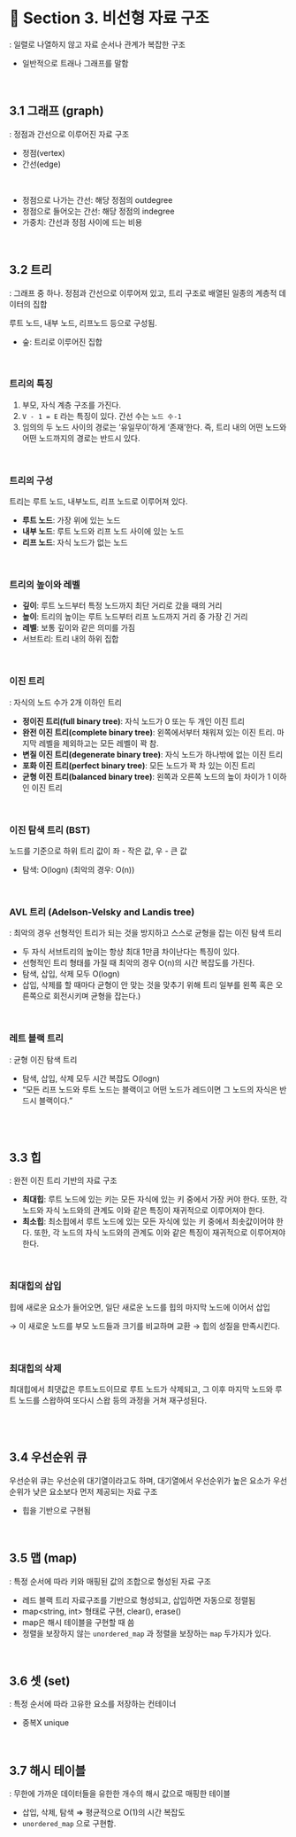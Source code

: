 # 📌 Section 3. 비선형 자료 구조

: 일렬로 나열하지 않고 자료 순서나 관계가 복잡한 구조

- 일반적으로 트래나 그래프를 말함

<br/>

## 3.1 그래프 (graph)

: 정점과 간선으로 이루어진 자료 구조

- 정점(vertex)
- 간선(edge)
<br/>

- 정점으로 나가는 간선: 해당 정점의 outdegree
- 정점으로 들어오는 간선: 해당 정점의 indegree
- 가중치: 간선과 정점 사이에 드는 비용

<br/>

## 3.2 트리

: 그래프 중 하나. 정점과 간선으로 이루어져 있고, 트리 구조로 배열된 일종의 계층적 데이터의 집합

루트 노드, 내부 노드, 리프노드 등으로 구성됨.

- 숲: 트리로 이루어진 집합

<br/>

  ### 트리의 특징
  
  1. 부모, 자식 계층 구조를 가진다.
  2. `V - 1 = E` 라는 특징이 있다. 간선 수는 `노드 수-1`
  3. 임의의 두 노드 사이의 경로는 ‘유일무이’하게 ‘존재’한다. 즉, 트리 내의 어떤 노드와 어떤 노드까지의 경로는 반드시 있다.
  
  <br/>
  
  ### 트리의 구성
  
  트리는 루트 노드, 내부노드, 리프 노드로 이루어져 있다.
  
  - **루트 노드**: 가장 위에 있는 노드
  - **내부 노드**: 루트 노드와 리프 노드 사이에 있는 노드
  - **리프 노드**: 자식 노드가 없는 노드
  
  <br/>
  
  ### 트리의 높이와 레벨
  
  - **깊이**: 루트 노드부터 특정 노드까지 최단 거리로 갔을 때의 거리
  - **높이**: 트리의 높이는 루트 노드부터 리프 노드까지 거리 중 가장 긴 거리
  - **레벨**: 보통 깊이와 같은 의미를 가짐
  - 서브트리: 트리 내의 하위 집합
  
  <br/>
  
  ### 이진 트리
  
  : 자식의 노드 수가 2개 이하인 트리
  
  - **정이진 트리(full binary tree)**: 자식 노드가 0 또는 두 개인 이진 트리
  - **완전 이진 트리(complete binary tree)**: 왼쪽에서부터 채워져 있는 이진 트리. 마지막 레벨을 제외하고는 모든 레벨이 꽉 참.
  - **변질 이진 트리(degenerate binary tree)**: 자식 노드가 하나밖에 없는 이진 트리
  - **포화 이진 트리(perfect binary tree)**: 모든 노드가 꽉 차 있는 이진 트리
  - **균형 이진 트리(balanced binary tree)**: 왼쪽과 오른쪽 노드의 높이 차이가 1 이하인 이진 트리
  
  <br/>
  
  ### 이진 탐색 트리 (BST)
  
  노드를 기준으로 하위 트리 값이 좌 - 작은 값, 우 - 큰 값
  
  - 탐색: O(logn) (최악의 경우: O(n))
  
  <br/>
  
  ### AVL 트리 (Adelson-Velsky and Landis tree)
  
  : 최악의 경우 선형적인 트리가 되는 것을 방지하고 스스로 균형을 잡는 이진 탐색 트리
  
  - 두 자식 서브트리의 높이는 항상 최대 1만큼 차이난다는 특징이 있다.
  - 선형적인 트리 형태를 가질 때 최악의 경우 O(n)의 시간 복잡도를 가진다.
  - 탐색, 삽입, 삭제 모두 O(logn)
  - 삽입, 삭제를 할 때마다 균형이 안 맞는 것을 맞추기 위해 트리 일부를 왼쪽 혹은 오른쪽으로 회전시키며 균형을 잡는다.)
  
  <br/>
  
  ### 레트 블랙 트리
  
  : 균형 이진 탐색 트리
  
  - 탐색, 삽입, 삭제 모두 시간 복잡도 O(logn)
  - “모든 리프 노드와 루트 노드는 블랙이고 어떤 노드가 레드이면 그 노드의 자식은 반드시 블랙이다.”

<br/>
<br/>

## 3.3 힙

: 완전 이진 트리 기반의 자료 구조

- **최대힙**: 루트 노드에 있는 키는 모든 자식에 있는 키 중에서 가장 커야 한다. 또한, 각 노드와 자식 노드와의 관계도 이와 같은 특징이 재귀적으로 이루어져야 한다.
- **최소힙**: 최소힙에서 루트 노드에 있는 모든 자식에 있는 키 중에서 최솟값이어야 한다. 또한, 각 노드의 자식 노드와의 관계도 이와 같은 특징이 재귀적으로 이루어져야 한다.

<br/>

  ### 최대힙의 삽입
  
  힙에 새로운 요소가 들어오면, 일단 새로운 노드를 힙의 마지막 노드에 이어서 삽입
  
  → 이 새로운 노드를 부모 노드들과 크기를 비교하며 교환 → 힙의 성질을 만족시킨다.
  
  <br/>
  
  ### 최대힙의 삭제
  
  최대힙에서 최댓값은 루트노드이므로 루트 노드가 삭제되고, 그 이후 마지막 노드와 루트 노드를 스왑하여 또다시 스왑 등의 과정을 거쳐 재구성된다.

<br/>
<br/>

## 3.4 우선순위 큐

우선순위 큐는 우선순위 대기열이라고도 하며, 대기열에서 우선순위가 높은 요소가 우선 순위가 낮은 요소보다 먼저 제공되는 자료 구조

- 힙을 기반으로 구현됨

<br/>

## 3.5 맵 (map)

: 특정 순서에 따라 키와 매핑된 값의 조합으로 형성된 자료 구조

- 레드 블랙 트리 자료구조를 기반으로 형성되고, 삽입하면 자동으로 정렬됨
- map<string, int> 형태로 구현,  clear(), erase()
- map은 해시 테이블을 구현할 때 씀
- 정렬을 보장하지 않는 `unordered_map` 과 정렬을 보장하는 `map` 두가지가 있다.

<br/>

## 3.6 셋 (set)

: 특정 순서에 따라 고유한 요소를 저장하는 컨테이너

- 중복X unique

<br/>

## 3.7 해시 테이블

: 무한에 가까운 데이터들을 유한한 개수의 해시 값으로 매핑한 테이블

- 삽입, 삭제, 탐색 ⇒ 평균적으로 O(1)의 시간 복잡도
- `unordered_map` 으로 구현함.

<br/>
